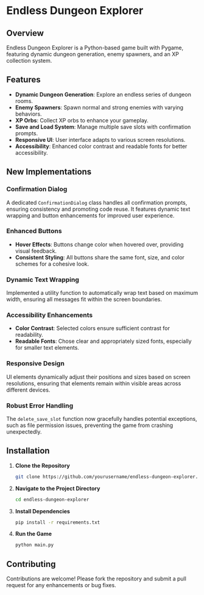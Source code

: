 # Endless Dungeon Explorer

## Overview
Endless Dungeon Explorer is a Python-based game built with Pygame, featuring dynamic dungeon generation, enemy spawners, and an XP collection system.

## Features
- **Dynamic Dungeon Generation**: Explore an endless series of dungeon rooms.
- **Enemy Spawners**: Spawn normal and strong enemies with varying behaviors.
- **XP Orbs**: Collect XP orbs to enhance your gameplay.
- **Save and Load System**: Manage multiple save slots with confirmation prompts.
- **Responsive UI**: User interface adapts to various screen resolutions.
- **Accessibility**: Enhanced color contrast and readable fonts for better accessibility.

## New Implementations
### Confirmation Dialog
A dedicated `ConfirmationDialog` class handles all confirmation prompts, ensuring consistency and promoting code reuse. It features dynamic text wrapping and button enhancements for improved user experience.

### Enhanced Buttons
- **Hover Effects**: Buttons change color when hovered over, providing visual feedback.
- **Consistent Styling**: All buttons share the same font, size, and color schemes for a cohesive look.

### Dynamic Text Wrapping
Implemented a utility function to automatically wrap text based on maximum width, ensuring all messages fit within the screen boundaries.

### Accessibility Enhancements
- **Color Contrast**: Selected colors ensure sufficient contrast for readability.
- **Readable Fonts**: Chose clear and appropriately sized fonts, especially for smaller text elements.

### Responsive Design
UI elements dynamically adjust their positions and sizes based on screen resolutions, ensuring that elements remain within visible areas across different devices.

### Robust Error Handling
The `delete_save_slot` function now gracefully handles potential exceptions, such as file permission issues, preventing the game from crashing unexpectedly.

## Installation
1. **Clone the Repository**
    ```bash
    git clone https://github.com/yourusername/endless-dungeon-explorer.git
    ```
2. **Navigate to the Project Directory**
    ```bash
    cd endless-dungeon-explorer
    ```
3. **Install Dependencies**
    ```bash
    pip install -r requirements.txt
    ```
4. **Run the Game**
    ```bash
    python main.py
    ```

## Contributing
Contributions are welcome! Please fork the repository and submit a pull request for any enhancements or bug fixes.

